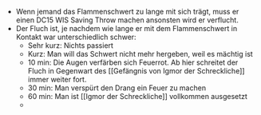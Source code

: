 - Wenn jemand das Flammenschwert zu lange mit sich trägt, muss er einen DC15 WIS Saving Throw machen ansonsten wird er verflucht.
- Der Fluch ist, je nachdem wie lange er mit dem Flammenschwert in Kontakt war unterschiedlich schwer:
	- Sehr kurz: Nichts passiert
	- Kurz: Man will das Schwert nicht mehr hergeben, weil es mächtig ist
	- 10 min: Die Augen verfärben sich Feuerrot. Ab hier schreitet der Fluch in Gegenwart des [[Gefängnis von Igmor der Schreckliche]] immer weiter fort.
	- 30 min: Man verspürt den Drang ein Feuer zu machen
	- 60 min: Man ist [[Igmor der Schreckliche]] vollkommen ausgesetzt
	-